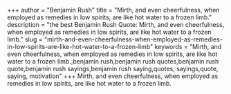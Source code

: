 +++
author = "Benjamin Rush"
title = "Mirth, and even cheerfulness, when employed as remedies in low spirits, are like hot water to a frozen limb."
description = "the best Benjamin Rush Quote: Mirth, and even cheerfulness, when employed as remedies in low spirits, are like hot water to a frozen limb."
slug = "mirth-and-even-cheerfulness-when-employed-as-remedies-in-low-spirits-are-like-hot-water-to-a-frozen-limb"
keywords = "Mirth, and even cheerfulness, when employed as remedies in low spirits, are like hot water to a frozen limb.,benjamin rush,benjamin rush quotes,benjamin rush quote,benjamin rush sayings,benjamin rush saying,quotes, sayings,quote, saying, motivation"
+++
Mirth, and even cheerfulness, when employed as remedies in low spirits, are like hot water to a frozen limb.
